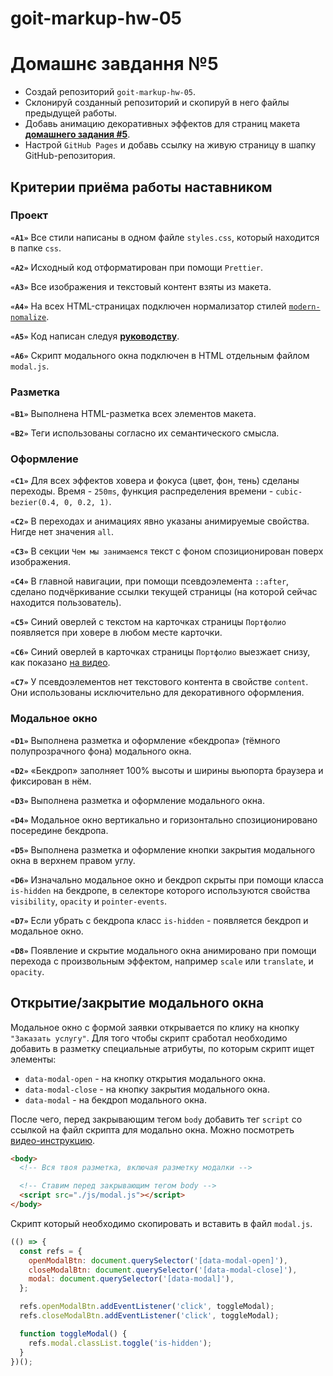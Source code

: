 # goit-markup-hw-05

# Домашнє завдання №5

- Создай репозиторий `goit-markup-hw-05`.
- Склонируй созданный репозиторий и скопируй в него файлы предыдущей работы.
- Добавь анимацию декоративных эффектов для страниц макета
  [**домашнего задания #5**](<https://www.figma.com/file/oTYBECAN79dXy19hzWObO4/Web-Studio-(Version-2.1)?node-id=1%3A836>).
- Настрой `GitHub Pages` и добавь ссылку на живую страницу в шапку
  GitHub-репозитория.

## Критерии приёма работы наставником

### Проект

**`«A1»`** Все стили написаны в одном файле `styles.css`, который находится в
папке `css`.

**`«A2»`** Исходный код отформатирован при помощи `Prettier`.

**`«A3»`** Все изображения и текстовый контент взяты из макета.

**`«A4»`** На всех HTML-страницах подключен нормализатор стилей
[`modern-nomalize`](https://github.com/sindresorhus/modern-normalize).

**`«A5»`** Код написан следуя
[**руководству**](http://sadcitizen.me/code-guide/).

**`«A6»`** Скрипт модального окна подключен в HTML отдельным файлом `modal.js`.

### Разметка

**`«B1»`** Выполнена HTML-разметка всех элементов макета.

**`«B2»`** Теги использованы согласно их семантического смысла.

### Оформление

**`«C1»`** Для всех эффектов ховера и фокуса (цвет, фон, тень) сделаны переходы.
Время - `250ms`, функция распределения времени - `cubic-bezier(0.4, 0, 0.2, 1)`.

**`«C2»`** В переходах и анимациях явно указаны анимируемые свойства. Нигде нет
значения `all`.

**`«C3»`** В секции `Чем мы занимаемся` текст с фоном спозиционирован поверх
изображения.

**`«C4»`** В главной навигации, при помощи псевдоэлемента `::after`, сделано
подчёркивание ссылки текущей страницы (на которой сейчас находится
пользователь).

**`«C5»`** Синий оверлей с текстом на карточках страницы `Портфолио` появляется
при ховере в любом месте карточки.

**`«C6»`** Синий оверлей в карточках страницы `Портфолио` выезжает снизу, как
показано [на видео](https://github.com/goitacademy/html-css-homework/blob/master/05-preview.gif).

**`«C7»`** У псевдоэлементов нет текстового контента в свойстве `content`. Они
использованы исключительно для декоративного оформления.

### Модальное окно

**`«D1»`** Выполнена разметка и оформление «бекдропа» (тёмного полупрозрачного
фона) модального окна.

**`«D2»`** «Бекдроп» заполняет 100% высоты и ширины вьюпорта браузера и
фиксирован в нём.

**`«D3»`** Выполнена разметка и оформление модального окна.

**`«D4»`** Модальное окно вертикально и горизонтально спозиционировано
посередине бекдропа.

**`«D5»`** Выполнена разметка и оформление кнопки закрытия модального окна в
верхнем правом углу.

**`«D6»`** Изначально модальное окно и бекдроп скрыты при помощи класса
`is-hidden` на бекдропе, в селекторе которого используются свойства
`visibility`, `opacity` и `pointer-events`.

**`«D7»`** Если убрать с бекдропа класс `is-hidden` - появляется бекдроп и
модальное окно.

**`«D8»`** Появление и скрытие модального окна анимировано при помощи перехода с
произвольным эффектом, например `scale` или `translate`, и `opacity`.

## Открытие/закрытие модального окна

Модальное окно с формой заявки открывается по клику на кнопку
`"Заказать услугу"`. Для того чтобы скрипт сработал необходимо добавить в
разметку специальные атрибуты, по которым скрипт ищет элементы:

- `data-modal-open` - на кнопку открытия модального окна.
- `data-modal-close` - на кнопку закрытия модального окна.
- `data-modal` - на бекдроп модального окна.

После чего, перед закрывающим тегом `body` добавить тег `script` со ссылкой на
файл скрипта для модально окна. Можно посмотреть
[видео-инструкцию](https://drive.google.com/file/d/1yasixN2K-9DdsYtKCJWVay9WbyTZai0t/view?usp=sharing).

```html
<body>
  <!-- Вся твоя разметка, включая разметку модалки -->

  <!-- Ставим перед закрывающим тегом body -->
  <script src="./js/modal.js"></script>
</body>
```

Скрипт который необходимо скопировать и вставить в файл `modal.js`.

```js
(() => {
  const refs = {
    openModalBtn: document.querySelector('[data-modal-open]'),
    closeModalBtn: document.querySelector('[data-modal-close]'),
    modal: document.querySelector('[data-modal]'),
  };

  refs.openModalBtn.addEventListener('click', toggleModal);
  refs.closeModalBtn.addEventListener('click', toggleModal);

  function toggleModal() {
    refs.modal.classList.toggle('is-hidden');
  }
})();
```
